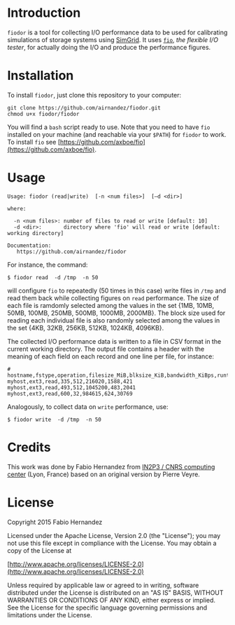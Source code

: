 # Introduction
`fiodor` is a tool for collecting I/O performance data to be used for calibrating simulations of storage systems using [SimGrid](http://simgrid.gforge.inria.fr). It uses [`fio`](https://github.com/axboe/fio/), *the flexible I/O tester*, for actually doing the I/O and produce the performance figures.

# Installation
To install `fiodor`, just clone this repository to your computer:

```
git clone https://github.com/airnandez/fiodor.git
chmod u+x fiodor/fiodor
```

You will find a `bash` script ready to use. Note that you need to have `fio` installed on your machine (and reachable via your `$PATH`) for `fiodor` to work. To install `fio` see [https://github.com/axboe/fio](https://github.com/axboe/fio).

# Usage

```
Usage: fiodor (read|write)  [-n <num files>]  [–d <dir>]

where:

  -n <num files>: number of files to read or write [default: 10]
  -d <dir>:       directory where 'fio' will read or write [default: working directory]

Documentation:
   https://github.com/airnandez/fiodor
```

For instance, the command:

```
$ fiodor read  -d /tmp  -n 50
```

will configure `fio` to repeatedly (50 times in this case) write files in `/tmp` and read them back while collecting figures on `read` performance. The size of each file is ramdomly selected among the values in the set {1MB, 10MB, 50MB, 100MB, 250MB, 500MB, 1000MB, 2000MB}. The block size used for reading each individual file is also randomly selected among the values in the set {4KB, 32KB, 256KB, 512KB, 1024KB, 4096KB}.

The collected I/O performance data is written to a file in CSV format in the current working directory. The output file contains a header with the meaning of each field on each record and one line per file, for instance:

```
# hostname,fstype,operation,filesize_MiB,blksize_KiB,bandwidth_KiBps,runtime_ms,iops
myhost,ext3,read,335,512,216020,1588,421
myhost,ext3,read,493,512,1045200,483,2041
myhost,ext3,read,600,32,984615,624,30769
```

Analogously, to collect data on `write` performance, use:

```
$ fiodor write  -d /tmp  -n 50
```

# Credits
This work was done by Fabio Hernandez from [IN2P3 / CNRS computing center](http://cc.inp3.fr) (Lyon, France) based on an original version by Pierre Veyre.

# License
Copyright 2015 Fabio Hernandez

Licensed under the Apache License, Version 2.0 (the "License");
you may not use this file except in compliance with the License.
You may obtain a copy of the License at

[http://www.apache.org/licenses/LICENSE-2.0](http://www.apache.org/licenses/LICENSE-2.0)

Unless required by applicable law or agreed to in writing, software
distributed under the License is distributed on an "AS IS" BASIS,
WITHOUT WARRANTIES OR CONDITIONS OF ANY KIND, either express or implied.
See the License for the specific language governing permissions and
limitations under the License.




